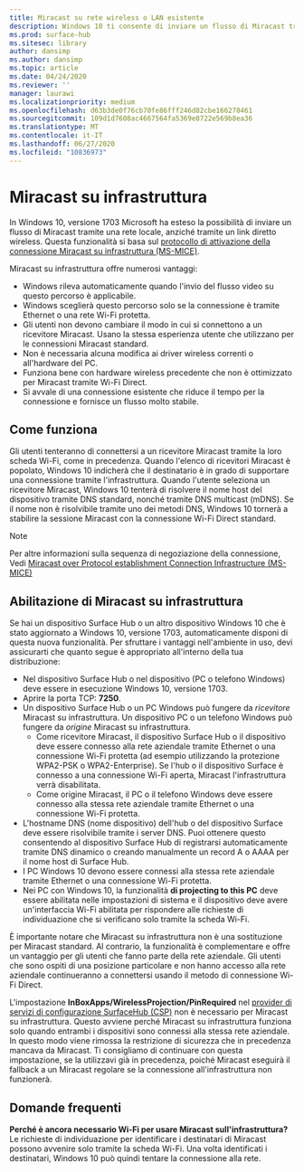```yaml
---
title: Miracast su rete wireless o LAN esistente
description: Windows 10 ti consente di inviare un flusso di Miracast tramite una rete locale.
ms.prod: surface-hub
ms.sitesec: library
author: dansimp
ms.author: dansimp
ms.topic: article
ms.date: 04/24/2020
ms.reviewer: ''
manager: laurawi
ms.localizationpriority: medium
ms.openlocfilehash: d63b3de0f76cb70fe86fff246d82cbe166278461
ms.sourcegitcommit: 109d1d7608ac4667564fa5369e8722e569b8ea36
ms.translationtype: MT
ms.contentlocale: it-IT
ms.lasthandoff: 06/27/2020
ms.locfileid: "10836973"
---
```

# Miracast su infrastruttura

In Windows 10, versione 1703 Microsoft ha esteso la possibilità di inviare un flusso di Miracast tramite una rete locale, anziché tramite un link diretto wireless. Questa funzionalità si basa sul [protocollo di attivazione della connessione Miracast su infrastruttura (MS-MICE)](https://msdn.microsoft.com/library/mt796768.aspx).

Miracast su infrastruttura offre numerosi vantaggi:

- Windows rileva automaticamente quando l'invio del flusso video su questo percorso è applicabile.
- Windows sceglierà questo percorso solo se la connessione è tramite Ethernet o una rete Wi-Fi protetta.
- Gli utenti non devono cambiare il modo in cui si connettono a un ricevitore Miracast. Usano la stessa esperienza utente che utilizzano per le connessioni Miracast standard.
- Non è necessaria alcuna modifica ai driver wireless correnti o all'hardware del PC.
- Funziona bene con hardware wireless precedente che non è ottimizzato per Miracast tramite Wi-Fi Direct.
- Si avvale di una connessione esistente che riduce il tempo per la connessione e fornisce un flusso molto stabile.


## Come funziona

Gli utenti tenteranno di connettersi a un ricevitore Miracast tramite la loro scheda Wi-Fi, come in precedenza. Quando l'elenco di ricevitori Miracast è popolato, Windows 10 indicherà che il destinatario è in grado di supportare una connessione tramite l'infrastruttura. Quando l'utente seleziona un ricevitore Miracast, Windows 10 tenterà di risolvere il nome host del dispositivo tramite DNS standard, nonché tramite DNS multicast (mDNS). Se il nome non è risolvibile tramite uno dei metodi DNS, Windows 10 tornerà a stabilire la sessione Miracast con la connessione Wi-Fi Direct standard.

> [!NOTE]
> Per altre informazioni sulla sequenza di negoziazione della connessione, Vedi [Miracast over Protocol establishment Connection Infrastructure (MS-MICE)](https://msdn.microsoft.com/library/mt796768.aspx)




## Abilitazione di Miracast su infrastruttura 

Se hai un dispositivo Surface Hub o un altro dispositivo Windows 10 che è stato aggiornato a Windows 10, versione 1703, automaticamente disponi di questa nuova funzionalità. Per sfruttare i vantaggi nell'ambiente in uso, devi assicurarti che quanto segue è appropriato all'interno della tua distribuzione:

- Nel dispositivo Surface Hub o nel dispositivo (PC o telefono Windows) deve essere in esecuzione Windows 10, versione 1703.
- Aprire la porta TCP: **7250**.
- Un dispositivo Surface Hub o un PC Windows può fungere da *ricevitore* Miracast su infrastruttura. Un dispositivo PC o un telefono Windows può fungere da *origine* Miracast su infrastruttura.
    - Come ricevitore Miracast, il dispositivo Surface Hub o il dispositivo deve essere connesso alla rete aziendale tramite Ethernet o una connessione Wi-Fi protetta (ad esempio utilizzando la protezione WPA2-PSK o WPA2-Enterprise). Se l'hub o il dispositivo Surface è connesso a una connessione Wi-Fi aperta, Miracast l'infrastruttura verrà disabilitata.
    - Come origine Miracast, il PC o il telefono Windows deve essere connesso alla stessa rete aziendale tramite Ethernet o una connessione Wi-Fi protetta.
- L'hostname DNS (nome dispositivo) dell'hub o del dispositivo Surface deve essere risolvibile tramite i server DNS. Puoi ottenere questo consentendo al dispositivo Surface Hub di registrarsi automaticamente tramite DNS dinamico o creando manualmente un record A o AAAA per il nome host di Surface Hub. 
- I PC Windows 10 devono essere connessi alla stessa rete aziendale tramite Ethernet o una connessione Wi-Fi protetta. 
-   Nei PC con Windows 10, la funzionalità **di projecting to this PC** deve essere abilitata nelle impostazioni di sistema e il dispositivo deve avere un'interfaccia Wi-Fi abilitata per rispondere alle richieste di individuazione che si verificano solo tramite la scheda Wi-Fi.


È importante notare che Miracast su infrastruttura non è una sostituzione per Miracast standard. Al contrario, la funzionalità è complementare e offre un vantaggio per gli utenti che fanno parte della rete aziendale. Gli utenti che sono ospiti di una posizione particolare e non hanno accesso alla rete aziendale continueranno a connettersi usando il metodo di connessione Wi-Fi Direct.

L'impostazione **InBoxApps/WirelessProjection/PinRequired** nel [provider di servizi di configurazione SurfaceHub (CSP)](https://msdn.microsoft.com/windows/hardware/commercialize/customize/mdm/surfacehub-csp) non è necessario per Miracast su infrastruttura. Questo avviene perché Miracast su infrastruttura funziona solo quando entrambi i dispositivi sono connessi alla stessa rete aziendale. In questo modo viene rimossa la restrizione di sicurezza che in precedenza mancava da Miracast. Ti consigliamo di continuare con questa impostazione, se la utilizzavi già in precedenza, poiché Miracast eseguirà il fallback a un Miracast regolare se la connessione all'infrastruttura non funzionerà. 

## Domande frequenti
**Perché è ancora necessario Wi-Fi per usare Miracast sull'infrastruttura?**<br>
Le richieste di individuazione per identificare i destinatari di Miracast possono avvenire solo tramite la scheda Wi-Fi. Una volta identificati i destinatari, Windows 10 può quindi tentare la connessione alla rete.
